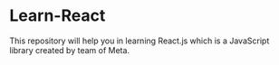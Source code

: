 # Learn-React
This repository will help you in learning React.js which is a JavaScript library created by team of Meta.
